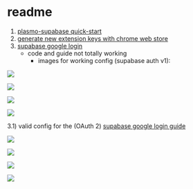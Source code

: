 # readme

1) [plasmo-supabase quick-start](https://docs.plasmo.com/quickstarts/with-supabase)
2) [generate new extension keys with chrome web store](https://developer.chrome.com/docs/extensions/mv3/manifest/key/)
3) [supabase google login](https://supabase.com/docs/guides/auth/social-login/auth-google#using-native-sign-in-for-chrome-extensions)
    - code and guide not totally working
        - images for working config (supabase auth v1):

<!-- ![](https://github.com/sturm-dev/plasmo-supabase-boilerplate/assets/30802967/f8c7ea2e-db3b-425e-9a61-7105cdfb4c18) -->
![](https://github-production-user-asset-6210df.s3.amazonaws.com/30802967/272638141-f8c7ea2e-db3b-425e-9a61-7105cdfb4c18.png?X-Amz-Algorithm=AWS4-HMAC-SHA256&X-Amz-Credential=AKIAIWNJYAX4CSVEH53A%2F20231004%2Fus-east-1%2Fs3%2Faws4_request&X-Amz-Date=20231004T160549Z&X-Amz-Expires=300&X-Amz-Signature=26493b5ab7faae3d1f5b5e99b41fcaeedfca8882c813a29bc2f4801cdda49924&X-Amz-SignedHeaders=host&actor_id=30802967&key_id=0&repo_id=700401250)

<!-- ![](https://github.com/sturm-dev/plasmo-supabase-boilerplate/assets/30802967/516ff545-a9fe-43f4-9230-7e9b97085659) -->
![](https://github-production-user-asset-6210df.s3.amazonaws.com/30802967/272640149-516ff545-a9fe-43f4-9230-7e9b97085659.png?X-Amz-Algorithm=AWS4-HMAC-SHA256&X-Amz-Credential=AKIAIWNJYAX4CSVEH53A%2F20231004%2Fus-east-1%2Fs3%2Faws4_request&X-Amz-Date=20231004T160919Z&X-Amz-Expires=300&X-Amz-Signature=af9215359851454768b1b6bd65712f8794eaed6b003f63c5828f23df85794243&X-Amz-SignedHeaders=host&actor_id=30802967&key_id=0&repo_id=700401250)

<!-- ![](https://github.com/sturm-dev/plasmo-supabase-boilerplate/assets/30802967/1da4efd9-af0b-4dc5-96b2-b3c6b1833526) -->
![](https://github-production-user-asset-6210df.s3.amazonaws.com/30802967/272638160-1da4efd9-af0b-4dc5-96b2-b3c6b1833526.png?X-Amz-Algorithm=AWS4-HMAC-SHA256&X-Amz-Credential=AKIAIWNJYAX4CSVEH53A%2F20231004%2Fus-east-1%2Fs3%2Faws4_request&X-Amz-Date=20231004T160621Z&X-Amz-Expires=300&X-Amz-Signature=054f1fcbeed1edf58e4db90e9bb935c2ddb88c4ecb1b15e9702570479cb76e47&X-Amz-SignedHeaders=host&actor_id=30802967&key_id=0&repo_id=700401250)

<!-- ![](https://github.com/sturm-dev/plasmo-supabase-boilerplate/assets/30802967/1b83f7ed-8dd0-48e7-ae6f-cf15a1d7867a) -->
![](https://github-production-user-asset-6210df.s3.amazonaws.com/30802967/272638173-1b83f7ed-8dd0-48e7-ae6f-cf15a1d7867a.png?X-Amz-Algorithm=AWS4-HMAC-SHA256&X-Amz-Credential=AKIAIWNJYAX4CSVEH53A%2F20231004%2Fus-east-1%2Fs3%2Faws4_request&X-Amz-Date=20231004T160730Z&X-Amz-Expires=300&X-Amz-Signature=9335c26ce00c5320893eaf9a0443b408dd97001bb25e550eeacae8e247254756&X-Amz-SignedHeaders=host&actor_id=30802967&key_id=0&repo_id=700401250)

3.1) valid config for the (OAuth 2) [supabase google login guide](https://supabase.com/docs/guides/auth/social-login/auth-google#using-native-sign-in-for-chrome-extensions)

<!-- ![](https://github.com/sturm-dev/plasmo-supabase-boilerplate/assets/30802967/c1bdad90-5eb4-4d46-8d42-3cfec95bd05e) -->
![](https://github-production-user-asset-6210df.s3.amazonaws.com/30802967/272697969-c1bdad90-5eb4-4d46-8d42-3cfec95bd05e.png?X-Amz-Algorithm=AWS4-HMAC-SHA256&X-Amz-Credential=AKIAIWNJYAX4CSVEH53A%2F20231004%2Fus-east-1%2Fs3%2Faws4_request&X-Amz-Date=20231004T201046Z&X-Amz-Expires=300&X-Amz-Signature=185f824b64904d2836b116def7b7d1c3869326aa58f36beb1e250d2dbdfb406a&X-Amz-SignedHeaders=host&actor_id=30802967&key_id=0&repo_id=700401250)

<!-- ![](https://github.com/sturm-dev/plasmo-supabase-boilerplate/assets/30802967/4cdf84b4-d44c-49f4-aeee-2a6707983d69) -->
![](https://github-production-user-asset-6210df.s3.amazonaws.com/30802967/272697979-4cdf84b4-d44c-49f4-aeee-2a6707983d69.png?X-Amz-Algorithm=AWS4-HMAC-SHA256&X-Amz-Credential=AKIAIWNJYAX4CSVEH53A%2F20231004%2Fus-east-1%2Fs3%2Faws4_request&X-Amz-Date=20231004T201100Z&X-Amz-Expires=300&X-Amz-Signature=8976df2bf90ef7399c12b3fbff166dfd3b7284fa500f5f1fc1fb0a52aa5956e4&X-Amz-SignedHeaders=host&actor_id=30802967&key_id=0&repo_id=700401250)

<!-- ![](https://github.com/sturm-dev/plasmo-supabase-boilerplate/assets/30802967/5c101d30-a8d0-46f7-84e8-eea7e6fdceb4) -->
![](https://github-production-user-asset-6210df.s3.amazonaws.com/30802967/272697984-5c101d30-a8d0-46f7-84e8-eea7e6fdceb4.png?X-Amz-Algorithm=AWS4-HMAC-SHA256&X-Amz-Credential=AKIAIWNJYAX4CSVEH53A%2F20231004%2Fus-east-1%2Fs3%2Faws4_request&X-Amz-Date=20231004T201111Z&X-Amz-Expires=300&X-Amz-Signature=8dc8e30174eea72405635428426a5804a2446a848e07f430af99d2a5b8ab8871&X-Amz-SignedHeaders=host&actor_id=30802967&key_id=0&repo_id=700401250)

<!-- ![](https://github.com/sturm-dev/plasmo-supabase-boilerplate/assets/30802967/e1cd9594-fa71-44bf-8a17-207b499d06ff) -->
![](https://github-production-user-asset-6210df.s3.amazonaws.com/30802967/272697987-e1cd9594-fa71-44bf-8a17-207b499d06ff.png?X-Amz-Algorithm=AWS4-HMAC-SHA256&X-Amz-Credential=AKIAIWNJYAX4CSVEH53A%2F20231004%2Fus-east-1%2Fs3%2Faws4_request&X-Amz-Date=20231004T201125Z&X-Amz-Expires=300&X-Amz-Signature=694a74684f76b6fbf138f86323f2abe45f1012fc45468e98fa605d0130d24e88&X-Amz-SignedHeaders=host&actor_id=30802967&key_id=0&repo_id=700401250)